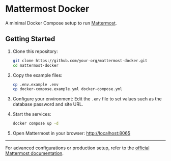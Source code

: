 # Mattermost Docker

A minimal Docker Compose setup to run [Mattermost](https://mattermost.com/).

## Getting Started

1. Clone this repository:
   ```bash
   git clone https://github.com/your-org/mattermost-docker.git
   cd mattermost-docker
   ```

2. Copy the example files:
   ```bash
   cp .env.example .env
   cp docker-compose.example.yml docker-compose.yml
   ```

3. Configure your environment:
   Edit the `.env` file to set values such as the database password and site URL.

4. Start the services:
   ```bash
   docker compose up -d
   ```

5. Open Mattermost in your browser:
   [http://localhost:8065](http://localhost:8065)

---

For advanced configurations or production setup, refer to the [official Mattermost documentation](https://docs.mattermost.com/).

